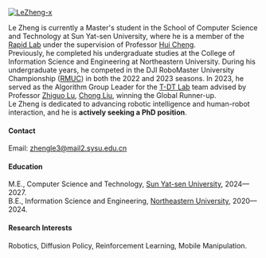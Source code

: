 

[![LeZheng-x](https://img.shields.io/badge/LeZheng-github-blue?logo=github)](https://github.com/LeZheng-x)

Le Zheng is currently a Master's student in the School of Computer Science and Technology at Sun Yat-sen University, where he is a member of the [Rapid Lab](http://lab.sysu-robotics.com/) under the supervision of Professor [Hui Cheng](https://cse.sysu.edu.cn/teacher/ChengHui).\
Previously, he completed his undergraduate studies at the College of Information Science and Engineering at Northeastern University. During his undergraduate years, he competed in the DJI RoboMaster University Championship ([RMUC](https://www.robomaster.com/en-US/robo/overview?djifrom=nav)) in both the 2022 and 2023 seasons. In 2023, he served as the Algorithm Group Leader for the [T-DT Lab](https://www.neutdt.cn/) team advised by Professor [Zhiguo Lu](http://www.me.neu.edu.cn/2015/1105/c3343a55919/page.htm), [Chong Liu](http://faculty.neu.edu.cn/%7EVrYjUj/zh_CN/index.htm), winning the Global Runner-up.\
Le Zheng is dedicated to advancing robotic intelligence and human-robot interaction, and he is <strong>actively seeking a PhD position</strong>.

#### Contact

Email: zhengle3@mail2.sysu.edu.cn

#### Education
M.E., Computer Science and Technology, [Sun Yat-sen University](https://www.sysu.edu.cn/sysuen/), 2024—2027.\
B.E., Information Science and Engineering, [Northeastern University](https://english.neu.edu.cn/#industries), 2020—2024.

#### Research Interests
Robotics, Diffusion Policy, Reinforcement Learning, Mobile Manipulation.

